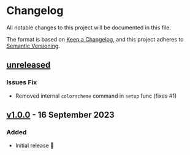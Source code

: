 # Changelog

All notable changes to this project will be documented in this file.

The format is based on [Keep a Changelog](https://keepachangelog.com/en/1.0.0/),
and this project adheres to [Semantic Versioning](https://semver.org/spec/v2.0.0.html).

## [unreleased]

### Issues Fix

- Removed internal `colorscheme` command in `setup` func (fixes #1)

## [v1.0.0] - 16 September 2023

### Added

- Initial release 🎊

[unreleased]: https://github.com/projekt0n/caret.nvim/compare/v1.0.0...main
[v1.0.0]: https://github.com/projekt0n/caret.nvim/tree/v1.0.0
